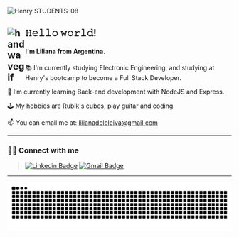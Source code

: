 ![Henry STUDENTS-08](https://user-images.githubusercontent.com/94813118/165354931-ab70d33e-29db-4671-8529-cb0e2ac8e745.png)

## 𝙷𝚎𝚕𝚕𝚘 𝚠𝚘𝚛𝚕𝚍! <img alt="handwavegif" src="https://user-images.githubusercontent.com/39513876/112366216-8cfe7400-8cfe-11eb-8116-7d3dbae20e97.gif" width='40' align="left"/>

#### I'm Liliana from Argentina.
📚 I'm currently studying Electronic Engineering, and studying at Henry's bootcamp to become a Full Stack Developer.

🌱 I’m currently learning Back-end development with NodeJS and Express.

🕹 My hobbies are Rubik's cubes, play guitar and coding.

📫 You can email me at: lilianadelcleiva@gmail.com 

<!--
---

### 🛠️ Tech Stack:
![JavaScript](https://img.shields.io/badge/-JavaScript-black?style=flat-square&logo=javascript)
![HTML5](https://img.shields.io/badge/-HTML5-black?style=flat-square&logo=html5&logoColor=white)
![CSS3](https://img.shields.io/badge/-CSS3-black?style=flat-square&logo=css3)
![React](https://img.shields.io/badge/-React-black?style=flat-square&logo=react)
![Redux](https://img.shields.io/badge/-Redux-black?style=flat-square&logo=Redux)
![Node.js](https://img.shields.io/badge/-Nodejs-black?style=flat-square&logo=Node.js)
![Express.js](https://img.shields.io/badge/-Express-black?style=flat-square&logo=expressjs)
![Material_UI](https://img.shields.io/badge/-Material_UI-black?style=flat-square&logo=material-ui)
![Bootstrap](https://img.shields.io/badge/-Bootstrap-black?style=flat-square&logo=bootstrap)
![Heroku](https://img.shields.io/badge/-Heroku-black?style=flat-square&logo=heroku)
![Netlify](https://img.shields.io/badge/-Netlify-black?style=flat-square&logo=netlify)
![Vercel](https://img.shields.io/badge/-Vercel-black?style=flat-square&logo=vercel)
![Git](https://img.shields.io/badge/-Git-black?style=flat-square&logo=git)
![GitHub](https://img.shields.io/badge/-GitHub-black?style=flat-square&logo=github)

---

-->

---
### 🤝🏻 Connect with me
> [![Linkedin Badge](https://img.shields.io/badge/-Liliana_Leiva-blue?style=flat-square&logo=Linkedin&logoColor=white&link=https://www.linkedin.com/in/lilianaleiva/)](https://www.linkedin.com/in/lilianaleiva/)
> [![Gmail Badge](https://img.shields.io/badge/-lilianadelcleiva@gmail.com-c14438?style=flat-square&logo=Gmail&logoColor=white&link=mailto:lilianadelcleiva@gmail.com)](mailto:lilianadelcleiva@gmail.com)

---

<p align="center">
   <img src="https://github.com/Asmit2952/Asmit2952/blob/output/github-contribution-grid-snake.svg" alt="snake">
</p>


<!--
**lilileiva/lilileiva** is a ✨ _special_ ✨ repository because its `README.md` (this file) appears on your GitHub profile.

Here are some ideas to get you started:

- 🔭 I’m currently working on ...
- 🌱 I’m currently learning ...
- 👯 I’m looking to collaborate on ...
- 🤔 I’m looking for help with ...
- 💬 Ask me about ...
- 📫 How to reach me: ...
- 😄 Pronouns: ...
- ⚡ Fun fact: ...
-->
